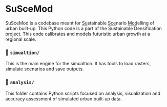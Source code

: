 # SuSceMod
SuSceMod is a codebase meant for <ins>Su</ins>stainable <ins>Sce</ins>nario <ins>Mod</ins>elling of urban built-up.
This Python code is a part of the Sustainable Densification project. This code calibrates and models futuristic urban growth at a regional scale.

### 📂 `simualtion/`
This is the main engine for the simualtion. It has tools to load rasters, simulate scenarios and save outputs.

### 📂 `analysis/`
This folder contains Python scripts focused on analysis, visualization and accuracy assessment of simulated urban built-up data.
